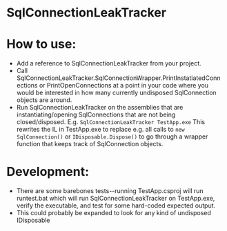 # SqlConnectionLeakTracker


# How to use:
- Add a reference to SqlConnectionLeakTracker from your project.
- Call SqlConnectionLeakTracker.SqlConnectionWrapper.PrintInstatiatedConnections or PrintOpenConnections at a point in your code where you would be interested in how many currently undisposed SqlConnection objects are around.
- Run SqlConnectionLeakTracker on the assemblies that are instantiating/opening SqlConnections that are not being closed/disposed. E.g. `SqlConnectionLeakTracker TestApp.exe` This rewrites the IL in TestApp.exe to replace e.g. all calls to `new SqlConnection()` or `IDisposable.Dispose()` to go through a wrapper function that keeps track of SqlConnection objects.


# Development:
- There are some barebones tests--running TestApp.csproj will run runtest.bat which will run SqlConnectionLeakTracker on TestApp.exe, verify the executable, and test for some hard-coded expected output.
- This could probably be expanded to look for any kind of undisposed IDisposable
